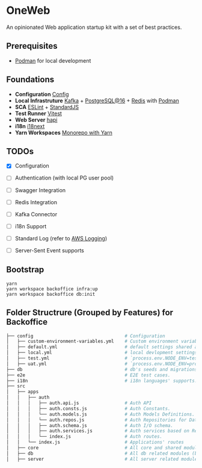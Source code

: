 # OneWeb
An opinionated Web application startup kit with a set of best practices.


## Prerequisites

- [Podman](https://podman.io/) for local development


## Foundations

- **Configuration** [Config](https://www.npmjs.com/package/config)
- **Local Infrastruture** [Kafka](https://kafka.apache.org/) + [PostgreSQL@16](https://www.postgresql.org/) + [Redis](https://redis.io/) with [Podman](https://podman.io/)
- **SCA** [ESLint](https://eslint.org/) + [StandardJS](https://standardjs.com/)
- **Test Runner** [Vitest](https://vitest.dev)
- **Web Server** [hapi](https://hapi.dev/)
- **i18n** [i18next](https://www.i18next.com/)
- **Yarn Workspaces** [Monorepo with Yarn](https://yarnpkg.com/features/workspaces)


## TODOs

- [x] Configuration
- [ ] Authentication (with local PG user pool)
- [ ] Swagger Integration
- [ ] Redis Integration
- [ ] Kafka Connector
- [ ] i18n Support
- [ ] Standard Log (refer to [AWS Logging](https://docs.aws.amazon.com/prescriptive-guidance/latest/logging-monitoring-for-application-owners/event-attributes.html))
- [ ] Server-Sent Event supports


## Bootstrap

```shell
yarn
yarn workspace backoffice infra:up
yarn workspace backoffice db:init
```


## Folder Structrure (Grouped by Features) for Backoffice

```bash
├── config                                  # Configuration
│   ├── custom-environment-variables.yml    # Custom environment variables with highest priority.
│   ├── default.yml                         # default settings shared across all environments & deployments.
│   ├── local.yml                           # local devlopment settings.
│   ├── test.yml                            # `process.env.NODE_ENV=test`.
│   ├── uat.yml                             # `process.env.NODE_ENV=production` and `process.env.NODE_CONFIG_ENV=uat`.
├── db                                      # db's seeds and migrations.
├── e2e                                     # E2E test cases.
├── i18n                                    # i18n languages' supports.
├── src
│   ├── apps
│   │   ├── auth
│   │   │   ├── auth.api.js                 # Auth API
│   │   │   ├── auth.consts.js              # Auth Constants.
│   │   │   └── auth.models.js              # Auth Models Definitions.
│   │   │   └── auth.repos.js               # Auth Repositories for Data Access Abstractions.
│   │   │   ├── auth.schema.js              # Auth I/O schema.
│   │   │   ├── auth.services.js            # Auth services based on Repositories.
│   │   │   └── index.js                    # Auth routes.
│   │   └── index.js                        # Applications' routes
│   ├── core                                # All core and shared modules (biz-agnostic).
│   ├── db                                  # All db related modules (biz-agnostic).
│   ├── server                              # All server related modules (biz-agnostic).
```

